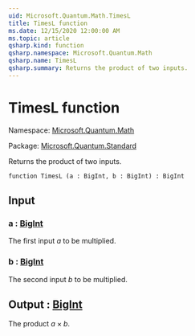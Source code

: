 ```yaml
---
uid: Microsoft.Quantum.Math.TimesL
title: TimesL function
ms.date: 12/15/2020 12:00:00 AM
ms.topic: article
qsharp.kind: function
qsharp.namespace: Microsoft.Quantum.Math
qsharp.name: TimesL
qsharp.summary: Returns the product of two inputs.
---
```


# TimesL function

Namespace: [Microsoft.Quantum.Math](xref:Microsoft.Quantum.Math)

Package: [Microsoft.Quantum.Standard](https://nuget.org/packages/Microsoft.Quantum.Standard)


Returns the product of two inputs.

```qsharp
function TimesL (a : BigInt, b : BigInt) : BigInt
```


## Input

### a : [BigInt](xref:microsoft.quantum.lang-ref.bigint)

The first input $a$ to be multiplied.


### b : [BigInt](xref:microsoft.quantum.lang-ref.bigint)

The second input $b$ to be multiplied.



## Output : [BigInt](xref:microsoft.quantum.lang-ref.bigint)

The product $a \times b$.